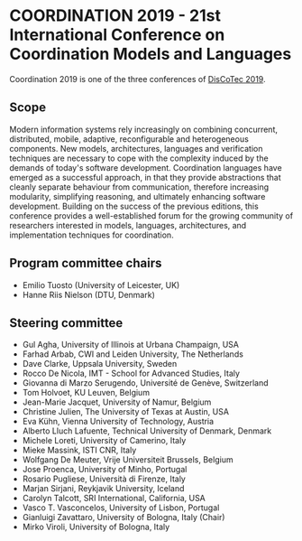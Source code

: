 # COORDINATION 2019 - 21st International Conference on Coordination Models and Languages

Coordination 2019 is one of the three conferences of [DisCoTec 2019](https://www.discotec.org/2019/).

## Scope
Modern information systems rely increasingly on combining concurrent, distributed, mobile, adaptive, reconfigurable and heterogeneous components. New models, architectures, languages and verification techniques are necessary to cope with the complexity induced by the demands of today's software development. Coordination languages have emerged as a successful approach, in that they provide abstractions that cleanly separate behaviour from communication, therefore increasing modularity, simplifying reasoning, and ultimately enhancing software development. Building on the success of the previous editions, this conference provides a well-established forum for the growing community of researchers interested in models, languages, architectures, and implementation techniques for coordination.

## Program committee chairs
* Emilio Tuosto (University of Leicester, UK)
* Hanne Riis Nielson (DTU, Denmark)

## Steering committee
* Gul Agha, University of Illinois at Urbana Champaign, USA
* Farhad Arbab, CWI and Leiden University, The Netherlands
* Dave Clarke, Uppsala University, Sweden
* Rocco De Nicola, IMT - School for Advanced Studies, Italy
* Giovanna di Marzo Serugendo, Université de Genève, Switzerland
* Tom Holvoet, KU Leuven, Belgium
* Jean-Marie Jacquet, University of Namur, Belgium
* Christine Julien, The University of Texas at Austin, USA
* Eva Kühn, Vienna University of Technology, Austria
* Alberto Lluch Lafuente, Technical University of Denmark, Denmark
* Michele Loreti, University of Camerino, Italy
* Mieke Massink, ISTI CNR, Italy
* Wolfgang De Meuter, Vrije Universiteit Brussels, Belgium
* Jose Proenca, University of Minho, Portugal
* Rosario Pugliese, Università di Firenze, Italy
* Marjan Sirjani, Reykjavik University, Iceland
* Carolyn Talcott, SRI International, California, USA
* Vasco T. Vasconcelos, University of Lisbon, Portugal
* Gianluigi Zavattaro, University of Bologna, Italy (Chair)
* Mirko Viroli, University of Bologna, Italy
